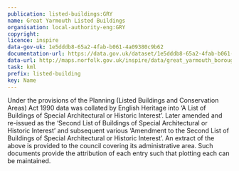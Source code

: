 ```yaml
---
publication: listed-buildings:GRY
name: Great Yarmouth Listed Buildings
organisation: local-authority-eng:GRY
copyright:
licence: inspire
data-gov-uk: 1e5dddb8-65a2-4fab-b061-4a09380c9b62
documentation-url: https://data.gov.uk/dataset/1e5dddb8-65a2-4fab-b061-4a09380c9b62/listed-buildings-in-the-borough-of-great-yarmouth
data-url: http://maps.norfolk.gov.uk/inspire/data/great_yarmouth_borough_council/listedbuildings/Great%20Yarmouth%20Borough%20Council%20Listed%20Buildings.kml
task: kml
prefix: listed-building
key: Name
---
```


Under the provisions of the Planning (Listed Buildings and Conservation Areas) Act 1990 data was collated by English Heritage into ‘A List of Buildings of Special Architectural or Historic Interest’. Later amended and re-issued as the ‘Second List of Buildings of Special Architectural or Historic Interest’ and subsequent various ‘Amendment to the Second List of Buildings of Special Architectural or Historic Interest’. An extract of the above is provided to the council covering its administrative area. Such documents provide the attribution of each entry such that plotting each can be maintained.
